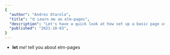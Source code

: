 ```yaml
---
{
  "author": "Andres Otarola",
  "title": "🤓 Learn me an elm-pages",
  "description": "Let's have a quick look at how set up a basic page using elm-pages!",
  "published": "2021-10-03",
}
---
```


* **let** _me_! tell you about elm-pages
